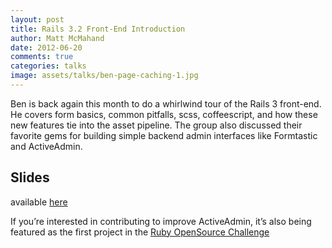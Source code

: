 ```yaml
---
layout: post
title: Rails 3.2 Front-End Introduction
author: Matt McMahand
date: 2012-06-20
comments: true
categories: talks
image: assets/talks/ben-page-caching-1.jpg
---
```


Ben is back again this month to do a whirlwind tour of the Rails 3 front-end. He covers form basics, common pitfalls, scss, coffeescript, and how these new features tie into the asset pipeline. The group also discussed their favorite gems for building simple backend admin interfaces like Formtastic and ActiveAdmin.


## Slides

available [here](http://ben.vandgrift.com/talks/rails-front.pdf)

If you’re interested in contributing to improve ActiveAdmin, it’s also being featured as the first project in the [Ruby OpenSource Challenge](http://rubyosc.com/)
